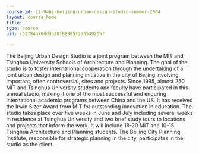 ```yaml
---
course_id: 11-946j-beijing-urban-design-studio-summer-2004
layout: course_home
title: ''
type: course
uid: c52784a70dddb28f88985f2a65492657

---
```

The Beijing Urban Design Studio is a joint program between the MIT and Tsinghua University Schools of Architecture and Planning. The goal of the studio is to foster international cooperation through the undertaking of a joint urban design and planning initiative in the city of Beijing involving important, often controversial, sites and projects. Since 1995, almost 250 MIT and Tsinghua University students and faculty have participated in this annual studio, making it one of the most successful and enduring international academic programs between China and the US. It has received the Irwin Sizer Award from MIT for outstanding innovation in education. The studio takes place over five weeks in June and July including several weeks in residence at Tsinghua University and two brief study tours to locations and projects that inform the work. It will include 18-20 MIT and 10-15 Tsinghua Architecture and Planning students. The Beijing City Planning Institute, responsible for strategic planning in the city, participates in the studio as the client.
